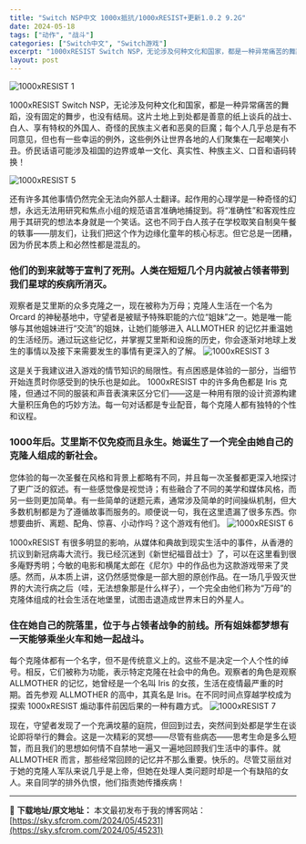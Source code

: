 ```yaml
---
title: "Switch NSP中文 1000x抵抗/1000xRESIST+更新1.0.2 9.2G"
date: 2024-05-18
tags: ["动作", "战斗"]
categories: ["Switch中文", "Switch游戏"]
excerpt: "1000xRESIST Switch NSP，无论涉及何种文化和国家，都是一种异常痛苦的舞蹈，没有固定的舞步，也没有结局。这片土地上到处都是善意的纸上谈兵的战士、白人、享有特权的外国人、奇怪的民族主义者和恶臭的巨魔；每个人几乎总是有不同意见，但也有一些幸运的例外，这些例外让世界各地的人们聚集在一起嘲&hellip;"
layout: post
---
```


<img class="aligncenter" src="https://sky.sfcrom.com/wp-content/uploads/2024/05/20240518180500-da6c8.jpeg" alt="1000xRESIST 1" />

1000xRESIST Switch NSP，无论涉及何种文化和国家，都是一种异常痛苦的舞蹈，没有固定的舞步，也没有结局。这片土地上到处都是善意的纸上谈兵的战士、白人、享有特权的外国人、奇怪的民族主义者和恶臭的巨魔；每个人几乎总是有不同意见，但也有一些幸运的例外，这些例外让世界各地的人们聚集在一起嘲笑小丑。侨民话语可能涉及祖国的边界或单一文化、真实性、种族主义、口音和语码转换！

<img src="https://sky.sfcrom.com/wp-content/uploads/2024/05/20240518180501-6f33d.jpeg" alt="1000xRESIST 5" />

<span>还有许多其他事情仍然完全无法向外部人士翻译。起作用的心理学是一种奇怪的幻想，永远无法用研究和焦点小组的规范语言准确地捕捉到。将“准确性”和客观性应用于其研究的想法本身就是一个笑话。这也不同于白人孩子在学校取笑自制臭午餐的轶事——朋友们，让我们把这个作为边缘化童年的核心标志。但它总是一团糟，因为侨民本质上和必然性都是混乱的。</span>
<h3><span>他们的到来就等于宣判了死刑。人类在短短几个月内就被占领者带到我们星球的疾病所消灭。</span></h3>
观察者是艾里斯的众多克隆之一，现在被称为万母；克隆人生活在一个名为 Orcard 的神秘基地中，守望者是被赋予特殊职能的六位“姐妹”之一。她是唯一能够与其他姐妹进行“交流”的姐妹，让她们能够进入 ALLMOTHER 的记忆并重温她的生活经历。通过玩这些记忆，并掌握艾里斯和设施的历史，你会逐渐对地球上发生的事情以及接下来需要发生的事情有更深入的了解。

<img src="https://sky.sfcrom.com/wp-content/uploads/2024/05/20240518180502-bfc4b.jpeg" alt="1000xRESIST 3" />

<span>这是关于我建议进入游戏的情节知识的局限性。有点困惑是体验的一部分，当细节开始连贯时你感受到的快乐也是如此。 1000xRESIST 中的许多角色都是 Iris 克隆，但通过不同的服装和声音表演来区分它们——这是一种用有限的设计资源构建大量积压角色的巧妙方法。每一句对话都是专业配音，每个克隆人都有独特的个性和议程。</span>
<h3><span>1000年后。艾里斯不仅免疫而且永生。她诞生了一个完全由她自己的克隆人组成的新社会。</span></h3>
<span>您体验的每一次圣餐在风格和背景上都略有不同，并且每一次圣餐都更深入地探讨了更广泛的叙述。有一些感觉像是视觉诗；有些融合了不同的美学和媒体风格，而另一些则更加简单。有一些简单的谜题元素，通常涉及简单的时间操纵机制，但大多数机制都是为了遵循故事而服务的。顺便说一句，我在这里遗漏了很多东西。你想要曲折、离题、配角、惊喜、小动作吗？这个游戏有他们。</span>

<img src="https://sky.sfcrom.com/wp-content/uploads/2024/05/20240518180503-afc4d.jpeg" alt="1000xRESIST 6" />

<span>1000xRESIST 有很多明显的影响，从媒体和典故到现实生活中的事件，从香港的抗议到新冠病毒大流行。我已经沉迷到《新世纪福音战士》了，可以在这里看到很多庵野秀明；今敏的电影和横尾太郎在《尼尔》中的作品也为这款游戏带来了灵感。然而，从本质上讲，这仍然感觉像是一部大胆的原创作品。在一场几乎毁灭世界的大流行病之后（哇，无法想象那是什么样子），一个完全由他们称为“万母”的克隆体组成的社会生活在地堡里，试图击退造成世界末日的外星人。</span>
<h3><span>住在她自己的院落里，位于与占领者战争的前线。所有姐妹都梦想有一天能够乘坐火车和她一起战斗。</span></h3>
<span>每个克隆体都有一个名字，但不是传统意义上的。这些不是决定一个人个性的绰号。相反，它们被称为功能，表示特定克隆在社会中的角色。观察者的角色是观察 ALLMOTHER 的记忆，她曾经是一个名叫 Iris 的女孩，生活在疫情最严重的时期。首先参观 ALLMOTHER 的高中，其真名是 Iris。在不同时间点穿越学校成为探索 1000xRESIST 煽动事件前因后果的一种有趣方式。</span>

<img src="https://sky.sfcrom.com/wp-content/uploads/2024/05/20240518180504-6d119.jpeg" alt="1000xRESIST 7" />

现在，守望者发现了一个充满坟墓的庭院，但回到过去，突然间到处都是学生在谈论即将举行的舞会。这是一次精彩的冥想——尽管有些病态——思考生命是多么短暂，而且我们的思想如何情不自禁地一遍又一遍地回顾我们生活中的事件。就 ALLMOTHER 而言，那些经常回顾的记忆并不那么重要。快乐的。尽管艾丽丝对于她的克隆人军队来说几乎是上帝，但她在处理人类问题时却是一个有缺陷的女人。来自同学的排外仇恨，他们指责她传播疾病！

---
📖 **下载地址/原文地址：** 本文最初发布于我的博客网站：[https://sky.sfcrom.com/2024/05/45231](https://sky.sfcrom.com/2024/05/45231)
